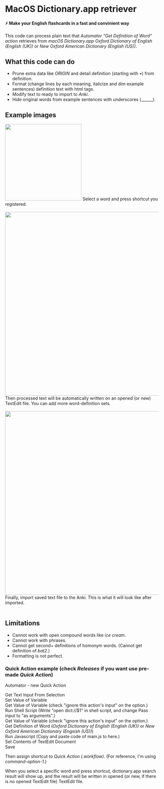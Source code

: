 # MacOS Dictionary.app retriever

#### ⚡️ Make your English flashcards in a fast and convinient way
  
This code can process plain text that *Automator "Get Definition of Word" action* retrieves from *macOS Dictionary.app Oxford Dictionary of English (English (UK))* or *New Oxford American Dictionary (English (US))*.

## What this code can do
- Prune extra data like *ORIGIN* and detail definition (starting with •) from definition.
- Format (change lines by each meaning, italicize and dim example sentences) definition text with html tags.
- Modify text to ready to import to *Anki*.
- Hide original words from example sentences with underscores (______).

## Example images
<img src="https://github.com/SeungwooChoe/macOS-system-dictionary-retriever/blob/main/images/1.png" width="250">  
Select a word and press shortcut you registered.
<br/>
<br/>
<img src="https://github.com/SeungwooChoe/macOS-system-dictionary-retriever/blob/main/images/2.png" width="600">  
Then processed text will be automatically written on an opened (or new) TextEdit file. You can add more word-definition sets.
<br/>
<br/>
<img src="https://github.com/SeungwooChoe/macOS-system-dictionary-retriever/blob/main/images/3.png" width="600">  
Finally, import saved text file to the Anki. This is what it will look like after imported.
<br/>
<br/>
  
## Limitations
- Cannot work with open compound words like *ice cream*.
- Cannot work with phrases.
- Cannot get second+ definitions of homonym words. (Cannot get definition of *bat2*.)
- Formatting is not perfect.

### Quick Action example (check *Releases* if you want use pre-made *Quick Action*)
  
Automator - new Quick Action  
  
Get Text Input From Selection  
Set Value of Variable  
Get Value of Variable (check "ignore this action's input" on the option.)  
Run Shell Script (Write "open dict://$1" in shell script, and change Pass input to "as arguments".)  
Get Value of Variable (check "ignore this action's input" on the option.)  
Get Definition of Word (*Oxford Dictionary of English (English (UK))* or *New Oxford American Dictionary (Engsish (US))*)  
Run Javascript (Copy and paste code of main.js to here.)  
Set Contents of TextEdit Document  
Save
  
Then assign shortcut to *Quick Action (.workflow)*. (For reference, I'm using *command-option-1*.)
  
When you select a specific word and press shortcut, dictionary.app search result will show up, and the result will be written in opened (or new, if there is no opened TextEdit file) TextEdit file.
